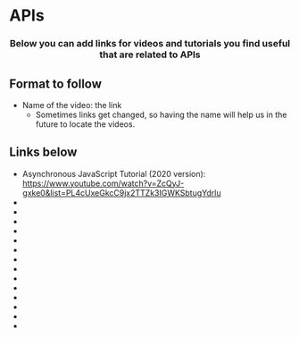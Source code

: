# APIs

<p align="center">
  <h3 align="center">Below you can add links for videos and tutorials you find useful that are related to APIs</h3></p>


## Format to follow
* Name of the video: the link
  * Sometimes links get changed, so having the name will help us in the future to locate the videos.


## Links below

* Asynchronous JavaScript Tutorial (2020 version): https://www.youtube.com/watch?v=ZcQyJ-gxke0&list=PL4cUxeGkcC9jx2TTZk3IGWKSbtugYdrlu
* 
* 
* 
* 
* 
* 
* 
* 
* 
* 
* 
* 
* 
* 

